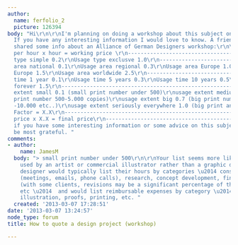 ```yaml
---
author:
  name: ferfolio_2
  picture: 126394
body: "Hi\r\n\r\nI'm planning on doing a workshop about this subject on my university.
  If you have any interesting information I would love to know. A friend recently
  shared some info about an Alliance of German Designers workshop:\r\n\r\n------------------------------------------------------------------------\r\nprice
  per hour x hour = working price \r\n------------------------------------------------------------------------\r\nUsage
  type simple 0.2\r\nUsage type exclusve 1.0\r\n------------------------------------------------------------------------\r\nUsage
  area national 0.1\r\nUsage area regional 0.3\r\nUsage area Europe 1.0\r\nUsage area
  Europe 1.5\r\nUsage area worldwide 2.5\r\n------------------------------------------------------------------------\r\nUsage
  time 1 year 0.1\r\nUsage time 5 years 0.3\r\nUsage time 10 years 0.5\r\nUsage time
  forever 1.5\r\n------------------------------------------------------------------------\r\nusage
  extent small 0.1 (small print number under 500)\r\nusage extent medium 0.3 (medium
  print number 500-5.000 copies)\r\nusage extent big 0.7 (big print number above 5.000
  -10.000 etc..)\r\nusage extent seriously everywhere 1.0 (big print and or online)\r\n------------------------------------------------------------------------\r\nTotal
  Factor = X.X\r\n------------------------------------------------------------------------\r\nworking
  price x X.X = final price\r\n------------------------------------------------------------------------\r\n\r\n\r\nSo,
  if you have some interesting information or some advice on this subject, I will
  be most grateful. "
comments:
- author:
    name: JamesM
  body: "> small print number under 500\r\n\r\nYour list seems more like something
    used by an artist or commercial illustrator rather than a graphic designer.  A
    designer would typically list their hours by categories \u2014 consultation time
    (meetings, emails, phone calls), research, concept development, final art, revisions
    (with some clients, revisions may be a significant percentage of the total amount),
    etc \u2014  and would list reimbursable expenses by category \u2014photography,
    illustration, proofs, printing, etc. "
  created: '2013-03-07 17:28:51'
date: '2013-03-07 13:24:57'
node_type: forum
title: How to quote a design project (workshop)

---
```

